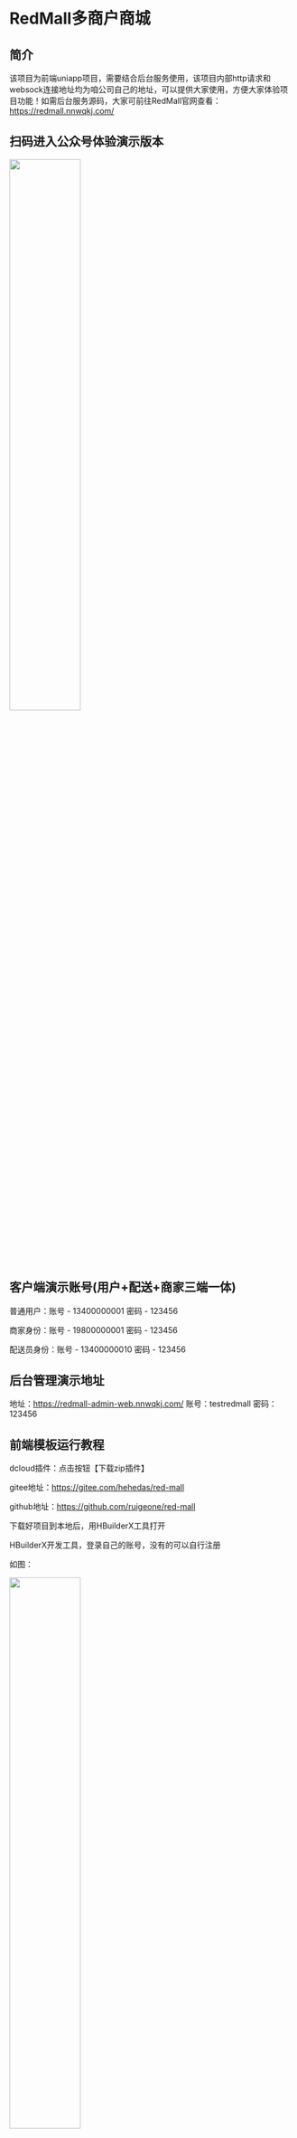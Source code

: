 # RedMall多商户商城

## 简介

该项目为前端uniapp项目，需要结合后台服务使用，该项目内部http请求和websock连接地址均为咱公司自己的地址，可以提供大家使用，方便大家体验项目功能！如需后台服务源码，大家可前往RedMall官网查看：https://redmall.nnwqkj.com/



## 扫码进入公众号体验演示版本
<div align="left">
<img src="https://redmall-public.oss-cn-shenzhen.aliyuncs.com/md/%E5%85%AC%E4%BC%97%E5%8F%B7%E4%BA%8C%E7%BB%B4%E7%A0%813.jpg" width="50%"/>
</div>


## 客户端演示账号(用户+配送+商家三端一体)

普通用户：账号 - 13400000001  密码 - 123456

商家身份：账号 - 19800000001  密码 - 123456

配送员身份：账号 - 13400000010  密码 - 123456



## 后台管理演示地址

地址：https://redmall-admin-web.nnwqkj.com/
账号：testredmall
密码：123456



## 前端模板运行教程

dcloud插件：点击按钮【下载zip插件】

gitee地址：https://gitee.com/hehedas/red-mall

github地址：https://github.com/ruigeone/red-mall

下载好项目到本地后，用HBuilderX工具打开

HBuilderX开发工具，登录自己的账号，没有的可以自行注册

如图：

<div align="left">
<img src="https://redmall-public.oss-cn-shenzhen.aliyuncs.com/md/%E5%BE%AE%E4%BF%A1%E5%9B%BE%E7%89%87%E7%BC%96%E8%BE%91_20230307225659.jpg" width="50%"/>
</div>
然后去到配置中心，重新获取应用标识，切记不要用和我们的包名一致的

<div align="left">
<img src="https://redmall-public.oss-cn-shenzhen.aliyuncs.com/md/%E5%9B%BE%E7%89%871.png" width="100%"/>
</div>



### 使用-腾讯实时音视频插件

在浏览器打开插件地址：<https://ext.dcloud.net.cn/plugin?id=493>

点击试用，然后选择自己对应的项目，导入插件

<div align="left">
<img src="https://redmall-public.oss-cn-shenzhen.aliyuncs.com/md/%E5%9B%BE%E7%89%872.png" width="100%"/>
</div>

插件导入成功后会在项目配置文件内出现

<div align="left">
<img src="https://redmall-public.oss-cn-shenzhen.aliyuncs.com/md/%E5%9B%BE%E7%89%873.png" width="100%"/>
</div>



### 使用-Android和IOS视频裁剪、视频压缩插件

在浏览器打开插件地址：<https://ext.dcloud.net.cn/plugin?id=894>

点击试用，然后选择自己对应的项目，导入插件

插件导入成功后会在项目配置文件内出现

<div align="left">
<img src="https://redmall-public.oss-cn-shenzhen.aliyuncs.com/md/%E5%9B%BE%E7%89%874.png" width="100%"/>
</div>



### 使用-Android和IOS视频裁剪、视频压缩插件

在浏览器打开插件地址：<https://ext.dcloud.net.cn/plugin?id=1371>

点击试用，然后选择自己对应的项目，导入插件

插件导入成功后会在项目配置文件内出现

<div align="left">
<img src="https://redmall-public.oss-cn-shenzhen.aliyuncs.com/md/%E5%9B%BE%E7%89%875.png" width="100%"/>
</div>



### 插件测试的时候如何试用

l 确保插件都已导入

l 然后在HBuilderX打包“自定义基座”

l 运行的时候选择真机运行时，基座选择时勾选自定义基座

<div align="left">
<img src="https://redmall-public.oss-cn-shenzhen.aliyuncs.com/md/%E5%9B%BE%E7%89%876.png" width="70%"/>
</div>

<div align="left">
<img src="https://redmall-public.oss-cn-shenzhen.aliyuncs.com/md/%E5%9B%BE%E7%89%877.png" width="70%"/>
</div>



## 整个项目的技术架构

<div align="left">
<img src="https://redmall-public.oss-cn-shenzhen.aliyuncs.com/md/%E6%8A%80%E6%9C%AF%E6%9E%B6%E6%9E%84.png"/>
</div>


## 核心功能

<div align="left">
<img src="https://redmall-public.oss-cn-shenzhen.aliyuncs.com/md/%E6%A0%B8%E5%BF%83%E5%8A%9F%E8%83%BD3.png"/>
</div>



## 详细功能文档

【在线文档地址】 https://kdocs.cn/l/coCxXRneJ2hl



## 应用展示图

<figure class="third">
    <img src="https://redmall-public.oss-cn-shenzhen.aliyuncs.com/md/微信图片_20230305143538.jpg" width="30%"/>
    <img src="https://redmall-public.oss-cn-shenzhen.aliyuncs.com/md/微信图片_202303051435381.jpg" width="30%"/>
    <img src="https://redmall-public.oss-cn-shenzhen.aliyuncs.com/md/微信图片_202303051435382.jpg" width="30%"/>
</figure>

<figure class="third">
    <img src="https://redmall-public.oss-cn-shenzhen.aliyuncs.com/md/微信图片_202303051435383.jpg" width="30%"/>
    <img src="https://redmall-public.oss-cn-shenzhen.aliyuncs.com/md/微信图片_202303051435384.jpg" width="30%"/>
    <img src="https://redmall-public.oss-cn-shenzhen.aliyuncs.com/md/微信图片_202303051435385.jpg" width="30%"/>
</figure>

<figure class="third">
    <img src="https://redmall-public.oss-cn-shenzhen.aliyuncs.com/md/微信图片_202303072050482.jpg" width="30%"/>
    <img src="https://redmall-public.oss-cn-shenzhen.aliyuncs.com/md/微信图片_202303072050481.jpg" width="30%"/>
    <img src="https://redmall-public.oss-cn-shenzhen.aliyuncs.com/md/微信图片_20230305144128.jpg" width="30%"/>
</figure>

<figure class="third">
    <img src="https://redmall-public.oss-cn-shenzhen.aliyuncs.com/md/微信图片_20230305150251.jpg" width="30%"/>
    <img src="https://redmall-public.oss-cn-shenzhen.aliyuncs.com/md/微信图片_20230307205048.jpg" width="30%"/>
    <img src="https://redmall-public.oss-cn-shenzhen.aliyuncs.com/md/微信图片_202303051435389.png" width="30%"/>
</figure>